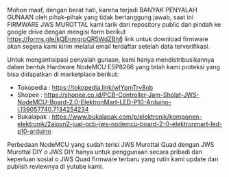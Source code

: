 Mohon maaf, dengan berat hati, karena terjadi BANYAK PENYALAH GUNAAN oleh pihak-pihak yang tidak bertanggung jawab, saat ini FIRMWARE JWS MUROTTAL kami tarik dari repository public dan pindah ke google drive dengan mengisi form berikut https://forms.gle/kQEnmgrpQR5WdZBh8 link untuk download firmware akan segera kami kirim melalui email terdaftar setelah data terverifikasi.

Untuk mengantisipasi penyalah gunaan, kami hanya mendistribusikannya dalam bentuk Hardware NodeMCU ESP8266 yang telah kami proteksi yang bisa didapatkan di marketplace berikut:

- Tokopedia : https://tokopedia.link/wIYpmTrv8ob
- Shopee : https://shopee.co.id/PCB-Controller-Jam-Sholat-JWS-NodeMCU-Board-2.0-ElektronMart-LED-P10-Arduino-i.139057740.7134254234
- Bukalapak : https://www.bukalapak.com/p/elektronik/komponen-elektronik/2aiovn2-jual-pcb-jws-nodemcu-board-2-0-elektronmart-led-p10-arduino

Perbedaan NodeMCU yang sudah terisi JWS Murottal Quad dengan JWS Murottal DIY
o JWS DIY hanya untuk penggunaan secara pribadi dan keperluan sosial
o JWS Quad firmware terbaru yang rutin kami update dan publish reviewnya di yutube kami.
